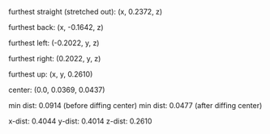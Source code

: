 furthest straight (stretched out): 
                (x, 0.2372, z)

furthest back:  (x, -0.1642, z)

furthest left:  (-0.2022, y, z)

furthest right: (0.2022, y, z)

furthest up:    (x, y, 0.2610)

center:         (0.0, 0.0369, 0.0437)

min dist:       0.0914 (before diffing center)
min dist:       0.0477 (after diffing center)

x-dist:         0.4044
y-dist:         0.4014
z-dist:         0.2610




